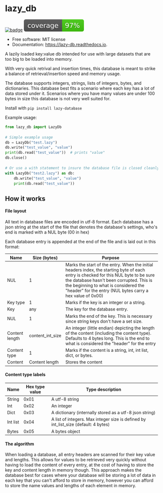 # lazy_db

[![badge](https://img.shields.io/pypi/v/lazy-database.svg)](https://pypi.python.org/pypi/lazy-database)
![badge](https://raw.githubusercontent.com/Themis3000/lazy_db/refs/heads/coverage-badge/coverage.svg)

* Free software: MIT license
* Documentation: https://lazy-db.readthedocs.io.

A lazily loaded key:value db intended for use with large datasets that are too big to be loaded into memory.

With very quick retrival and insertion times, this database is meant to strike a balance of retrieval/insertion speed and memory usage.

The database supports integers, strings, lists of integers, bytes, and dictionaries. This database best fits a scenario where each key has a lot of data stored under it. Scenarios where you have many values are under 100 bytes in size this database is not very well suited for.

Install with `pip install lazy-database`

Example usage:

```python
from lazy_db import LazyDb

# Simple example usage
db = LazyDb("test.lazy")
db.write("test_value", "value")
print(db.read("test_value"))  # prints "value"
db.close()

# Or use a with statement to insure the database file is closed cleanly and avoid having to call db.close() on your own
with LazyDb("test2.lazy") as db:
    db.write("test_value", "value")
    print(db.read("test_value"))
```

## How it works

#### File layout

All text in database files are encoded in utf-8 format. Each database has a json string at the start of the file that denotes the database's settings, who's end is marked with a NUL byte (00 in hex)

Each database entry is appended at the end of the file and is laid out in this format:

| Name           | Size (bytes)     | Purpose                                                                                                                                                                                                                                                                                |
|----------------|------------------|----------------------------------------------------------------------------------------------------------------------------------------------------------------------------------------------------------------------------------------------------------------------------------------|
| NUL            | 1                | Marks the start of the entry. When the initial headers index, the starting byte of each entry is checked for this NUL byte to be sure the database hasn't been corrupted. This is the beginning to what is considered the "header" for the entry (NUL bytes carry a hex value of 0x00) |
| Key type       | 1                | Marks if the key is an integer or a string.                                                                                                                                                                                                                                            |
| Key            | any              | The key for the database entry.                                                                                                                                                                                                                                                        |
| NUL            | 1                | Marks the end of the key. This is necessary since string keys don't have a set size.                                                                                                                                                                                                   |
| Content length | content_int_size | An integer (little endian) depicting the length of the content (including the content type). Defaults to 4 bytes long. This is the end to what is considered the "header" for the entry                                                                                                |
| Content type   | 1                | Marks if the content is a string, int, int list, dict, or bytes.                                                                                                                                                                                                                       |
| Content        | Content length   | Stores the content                                                                                                                                                                                                                                                                     |

#### Content type labels

| Name     | Hex type value | Type description                                                                    |
|----------|----------------|-------------------------------------------------------------------------------------|
| String   | 0x01           | A utf-8 string                                                                      |
| Int      | 0x02           | An integer                                                                          |
| Dict     | 0x03           | A dictionary (internally stored as a utf-8 json string)                             |
| Int list | 0x04           | A list of integers. Max integer size is defined by int_list_size (default: 4 bytes) |
| Bytes    | 0x05           | A bytes object                                                                      |

#### The algorithm

When loading a database, all entry headers are scanned for their key value and lengths. This allows for values to be retrieved very quickly without having to load the content of every entry, at the cost of having to store the key and content length in memory though. This approach makes the database best for cases where your database will be storing a lot of data in each key that you can't afford to store in memory, however you can afford to store the name values and lengths of each element in memory.
